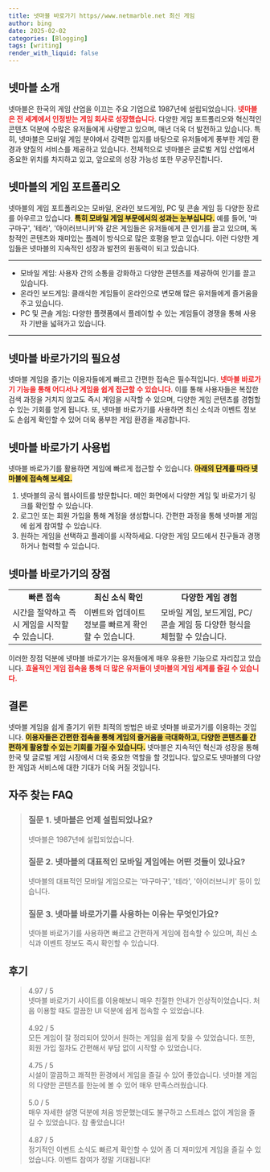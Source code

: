 ```yaml
---
title: 넷마블 바로가기 https//www.netmarble.net 최신 게임
author: bing
date: 2025-02-02
categories: [Blogging]
tags: [writing]
render_with_liquid: false
---
```



<h2 id='넷마블 소개'>넷마블 소개</h2>

<p>넷마블은 한국의 게임 산업을 이끄는 주요 기업으로 1987년에 설립되었습니다. <b><span style="color: #ee2323;">넷마블은 전 세계에서 인정받는 게임 회사로 성장했습니다.</span></b> 다양한 게임 포트폴리오와 혁신적인 콘텐츠 덕분에 수많은 유저들에게 사랑받고 있으며, 매년 더욱 더 발전하고 있습니다. 특히, 넷마블은 모바일 게임 분야에서 강력한 입지를 바탕으로 유저들에게 풍부한 게임 환경과 양질의 서비스를 제공하고 있습니다. 전체적으로 넷마블은 글로벌 게임 산업에서 중요한 위치를 차지하고 있고, 앞으로의 성장 가능성 또한 무궁무진합니다.</p>

<h2 id='넷마블의 게임 포트폴리오'>넷마블의 게임 포트폴리오</h2>

<p>넷마블의 게임 포트폴리오는 모바일, 온라인 보드게임, PC 및 콘솔 게임 등 다양한 장르를 아우르고 있습니다. <b><span style="background-color: #ffe066;">특히 모바일 게임 부문에서의 성과는 눈부십니다.</span></b> 예를 들어, '마구마구', '테라', '아이러브니키'와 같은 게임들은 유저들에게 큰 인기를 끌고 있으며, 독창적인 콘텐츠와 재미있는 플레이 방식으로 많은 호평을 받고 있습니다. 이런 다양한 게임들은 넷마블의 지속적인 성장과 발전의 원동력이 되고 있습니다.</p>

<hr />

<ul>
    <li>모바일 게임: 사용자 간의 소통을 강화하고 다양한 콘텐츠를 제공하여 인기를 끌고 있습니다.</li>
    <li>온라인 보드게임: 클래식한 게임들이 온라인으로 변모해 많은 유저들에게 즐거움을 주고 있습니다.</li>
    <li>PC 및 콘솔 게임: 다양한 플랫폼에서 플레이할 수 있는 게임들이 경쟁을 통해 사용자 기반을 넓혀가고 있습니다.</li>
</ul>

<hr />

<h2 id='넷마블 바로가기의 필요성'>넷마블 바로가기의 필요성</h2>

<p>넷마블 게임을 즐기는 이용자들에게 빠르고 간편한 접속은 필수적입니다. <b><span style="color: #ee2323;">넷마블 바로가기 기능을 통해 어디서나 게임을 쉽게 접근할 수 있습니다.</span></b> 이를 통해 사용자들은 복잡한 검색 과정을 거치지 않고도 즉시 게임을 시작할 수 있으며, 다양한 게임 콘텐츠를 경험할 수 있는 기회를 얻게 됩니다. 또, 넷마블 바로가기를 사용하면 최신 소식과 이벤트 정보도 손쉽게 확인할 수 있어 더욱 풍부한 게임 환경을 제공합니다.</p>

<h2 id='넷마블 바로가기 사용법'>넷마블 바로가기 사용법</h2>

<p>넷마블 바로가기를 활용하면 게임에 빠르게 접근할 수 있습니다. <b><span style="background-color: #ffe066;">아래의 단계를 따라 넷마블에 접속해 보세요.</span></b></p>

<ol>
    <li>넷마블의 공식 웹사이트를 방문합니다. 메인 화면에서 다양한 게임 및 바로가기 링크를 확인할 수 있습니다.</li>
    <li>로그인 또는 회원 가입을 통해 계정을 생성합니다. 간편한 과정을 통해 넷마블 게임에 쉽게 참여할 수 있습니다.</li>
    <li>원하는 게임을 선택하고 플레이를 시작하세요. 다양한 게임 모드에서 친구들과 경쟁하거나 협력할 수 있습니다.</li>
</ol>

<h2 id='넷마블 바로가기의 장점'>넷마블 바로가기의 장점</h2>

<table>
    <tr>
        <td style="text-align: center; height: 17px;"><b>빠른 접속</b></td>
        <td style="text-align: center; height: 17px;"><b>최신 소식 확인</b></td>
        <td style="text-align: center; height: 17px;"><b>다양한 게임 경험</b></td>
    </tr>
    <tr>
        <td>시간을 절약하고 즉시 게임을 시작할 수 있습니다.</td>
        <td>이벤트와 업데이트 정보를 빠르게 확인할 수 있습니다.</td>
        <td>모바일 게임, 보드게임, PC/콘솔 게임 등 다양한 형식을 체험할 수 있습니다.</td>
    </tr>
</table>

<p>이러한 장점 덕분에 넷마블 바로가기는 유저들에게 매우 유용한 기능으로 자리잡고 있습니다. <b><span style="color: #ee2323;">효율적인 게임 접속을 통해 더 많은 유저들이 넷마블의 게임 세계를 즐길 수 있습니다.</span></b></p>

<h2 id='결론'>결론</h2>

<p>넷마블 게임을 쉽게 즐기기 위한 최적의 방법은 바로 넷마블 바로가기를 이용하는 것입니다. <b><span style="background-color: #ffe066;">이용자들은 간편한 접속을 통해 게임의 즐거움을 극대화하고, 다양한 콘텐츠를 간편하게 활용할 수 있는 기회를 가질 수 있습니다.</span></b> 넷마블은 지속적인 혁신과 성장을 통해 한국 및 글로벌 게임 시장에서 더욱 중요한 역할을 할 것입니다. 앞으로도 넷마블의 다양한 게임과 서비스에 대한 기대가 더욱 커질 것입니다.</p>


<h2 id='자주_찾는_FAQ'>자주 찾는 FAQ</h2>
<div itemscope="" itemtype="https://schema.org/FAQPage"> 
<blockquote> 
<div itemscope="" itemprop="mainEntity" itemtype="https://schema.org/Question"> 
<h3 itemprop="name">질문 1. 넷마블은 언제 설립되었나요?</h3> 
<div itemscope="" itemprop="acceptedAnswer" itemtype="https://schema.org/Answer"> 
<span itemprop="text"> 
<p>넷마블은 1987년에 설립되었습니다.</p> 
</span> 
</div> 
</div> 

<div itemscope="" itemprop="mainEntity" itemtype="https://schema.org/Question"> 
<h3 itemprop="name">질문 2. 넷마블의 대표적인 모바일 게임에는 어떤 것들이 있나요?</h3> 
<div itemscope="" itemprop="acceptedAnswer" itemtype="https://schema.org/Answer"> 
<span itemprop="text"> 
<p>넷마블의 대표적인 모바일 게임으로는 '마구마구', '테라', '아이러브니키' 등이 있습니다.</p> 
</span> 
</div> 
</div> 

<div itemscope="" itemprop="mainEntity" itemtype="https://schema.org/Question"> 
<h3 itemprop="name">질문 3. 넷마블 바로가기를 사용하는 이유는 무엇인가요?</h3> 
<div itemscope="" itemprop="acceptedAnswer" itemtype="https://schema.org/Answer"> 
<span itemprop="text"> 
<p>넷마블 바로가기를 사용하면 빠르고 간편하게 게임에 접속할 수 있으며, 최신 소식과 이벤트 정보도 즉시 확인할 수 있습니다.</p> 
</span> 
</div> 
</div> 
</blockquote> 
</div>
<h2 id='후기'>후기</h2>
<div itemscope itemtype="https://schema.org/Product">
  <blockquote>
  <div itemprop="review" itemscope itemtype="https://schema.org/Review">
      <div itemprop="reviewRating" itemscope itemtype="https://schema.org/Rating"> <span itemprop="ratingValue">4.97</span> / <span itemprop="bestRating">5</span> </div>
      <span itemprop="reviewBody">넷마블 바로가기 사이트를 이용해보니 매우 친절한 안내가 인상적이었습니다. 처음 이용할 때도 깔끔한 UI 덕분에 쉽게 접속할 수 있었습니다.</span>
  </div>
  <br>
  <div itemprop="review" itemscope itemtype="https://schema.org/Review">
      <div itemprop="reviewRating" itemscope itemtype="https://schema.org/Rating"> <span itemprop="ratingValue">4.92</span> / <span itemprop="bestRating">5</span> </div>
      <span itemprop="reviewBody">모든 게임이 잘 정리되어 있어서 원하는 게임을 쉽게 찾을 수 있었습니다. 또한, 회원 가입 절차도 간편해서 부담 없이 시작할 수 있었습니다.</span>
  </div>
  <br>
  <div itemprop="review" itemscope itemtype="https://schema.org/Review">
      <div itemprop="reviewRating" itemscope itemtype="https://schema.org/Rating"> <span itemprop="ratingValue">4.75</span> / <span itemprop="bestRating">5</span> </div>
      <span itemprop="reviewBody">시설이 깔끔하고 쾌적한 환경에서 게임을 즐길 수 있어 좋았습니다. 넷마블 게임의 다양한 콘텐츠를 한눈에 볼 수 있어 매우 만족스러웠습니다.</span>
  </div>
  <br>
  <div itemprop="review" itemscope itemtype="https://schema.org/Review">
      <div itemprop="reviewRating" itemscope itemtype="https://schema.org/Rating"> <span itemprop="ratingValue">5.0</span> / <span itemprop="bestRating">5</span> </div>
      <span itemprop="reviewBody">매우 자세한 설명 덕분에 처음 방문했는데도 불구하고 스트레스 없이 게임을 즐길 수 있었습니다. 참 좋았습니다!</span>
  </div>
  <br>
  <div itemprop="review" itemscope itemtype="https://schema.org/Review">
      <div itemprop="reviewRating" itemscope itemtype="https://schema.org/Rating"> <span itemprop="ratingValue">4.87</span> / <span itemprop="bestRating">5</span> </div>
      <span itemprop="reviewBody">정기적인 이벤트 소식도 빠르게 확인할 수 있어 좀 더 재미있게 게임을 즐길 수 있었습니다. 이벤트 참여가 정말 기대됩니다!</span>
  </div>
  </blockquote>
</div>
